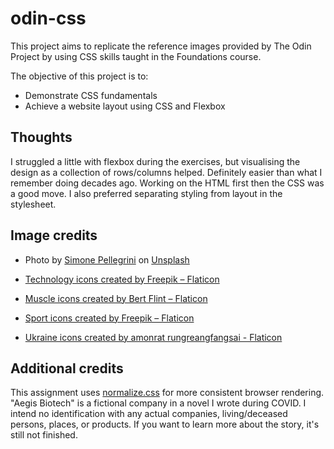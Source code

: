 # odin-css
This project aims to replicate the reference images provided by The Odin Project by using CSS skills taught in the Foundations course.

The objective of this project is to:
- Demonstrate CSS fundamentals
- Achieve a website layout using CSS and Flexbox

## Thoughts
I struggled a little with flexbox during the exercises, but visualising the design as a collection of rows/columns helped. Definitely easier than what I remember doing decades ago.
Working on the HTML first then the CSS was a good move. I also preferred separating styling from layout in the stylesheet.

## Image credits
- Photo by <a href="https://unsplash.com/@mazerone?utm_source=unsplash&utm_medium=referral&utm_content=creditCopyText">Simone Pellegrini</a> on <a href="https://unsplash.com/s/photos/strong?utm_source=unsplash&utm_medium=referral&utm_content=creditCopyText">Unsplash</a>
  
- <a href="https://www.flaticon.com/free-icons/technology" title="technology icons">Technology icons created by Freepik – Flaticon</a>
- <a href="https://www.flaticon.com/free-icons/muscle" title="muscle icons">Muscle icons created by Bert Flint – Flaticon</a>
- <a href="https://www.flaticon.com/free-icons/sport" title="sport icons">Sport icons created by Freepik – Flaticon</a>
- <a href="https://www.flaticon.com/free-icons/ukraine" title="ukraine icons">Ukraine icons created by amonrat rungreangfangsai - Flaticon</a>


## Additional credits
This assignment uses <a href="https://necolas.github.io/normalize.css/">normalize.css</a> for more consistent browser rendering.
"Aegis Biotech" is a fictional company in a novel I wrote during COVID. I intend no identification with any actual companies, living/deceased persons, places, or products. If you want to learn more about the story, it's still not finished.